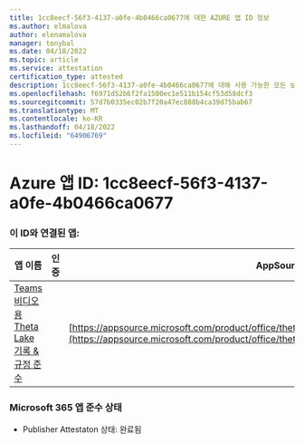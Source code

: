 ```yaml
---
title: 1cc8eecf-56f3-4137-a0fe-4b0466ca0677에 대한 AZURE 앱 ID 정보
ms.author: elmalova
author: elenamalova
manager: tonybal
ms.date: 04/18/2022
ms.topic: article
ms.service: attestation
certification_type: attested
description: 1cc8eecf-56f3-4137-a0fe-4b0466ca0677에 대해 사용 가능한 모든 보안 및 규정 준수 정보입니다.
ms.openlocfilehash: f6971d52b6f2fa1500ec1e511b154cf53d58dcf3
ms.sourcegitcommit: 57d7b0335ec02b7f20a47ec888b4ca39d75bab67
ms.translationtype: MT
ms.contentlocale: ko-KR
ms.lasthandoff: 04/18/2022
ms.locfileid: "64906769"
---
```

# <a name="azure-app-id-1cc8eecf-56f3-4137-a0fe-4b0466ca0677"></a>Azure 앱 ID: 1cc8eecf-56f3-4137-a0fe-4b0466ca0677


### <a name="apps-associated-with-this-id"></a>이 ID와 연결된 앱:
| **앱 이름** | **인증** | **AppSource에서 보기** |
|--------------|---------------|-----------------------|
| [Teams 비디오용 Theta Lake 기록 &amp; 규정 준수](../forward/thetalake.thetalake_recording_and_compliance_for_teams.md) |  | [https://appsource.microsoft.com/product/office/thetalake.thetalake_recording_and_compliance_for_teams](https://appsource.microsoft.com/product/office/thetalake.thetalake_recording_and_compliance_for_teams) |

### <a name="microsoft-365-app-compliance-status"></a>Microsoft 365 앱 준수 상태
- Publisher Attestaton 상태: 완료됨
